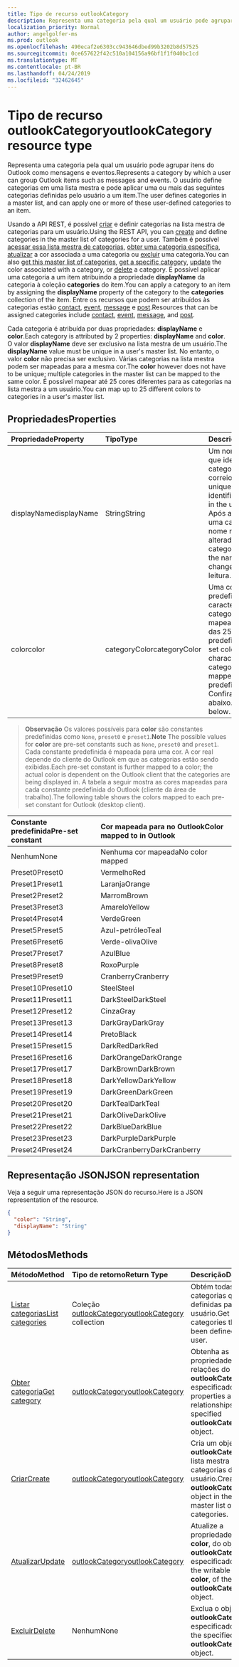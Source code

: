 ```yaml
---
title: Tipo de recurso outlookCategory
description: Representa uma categoria pela qual um usuário pode agrupar itens do Outlook como mensagens e eventos. O usuário define categorias em uma lista mestre e pode aplicar uma ou mais dessas definições de usuário
localization_priority: Normal
author: angelgolfer-ms
ms.prod: outlook
ms.openlocfilehash: 490ecaf2e6303cc943646dbed99b3202b8d57525
ms.sourcegitcommit: 0ce657622f42c510a104156a96bf1f1f040bc1cd
ms.translationtype: MT
ms.contentlocale: pt-BR
ms.lasthandoff: 04/24/2019
ms.locfileid: "32462645"
---
```

# <a name="outlookcategory-resource-type"></a><span data-ttu-id="a709b-104">Tipo de recurso outlookCategory</span><span class="sxs-lookup"><span data-stu-id="a709b-104">outlookCategory resource type</span></span>


<span data-ttu-id="a709b-105">Representa uma categoria pela qual um usuário pode agrupar itens do Outlook como mensagens e eventos.</span><span class="sxs-lookup"><span data-stu-id="a709b-105">Represents a category by which a user can group Outlook items such as messages and events.</span></span> <span data-ttu-id="a709b-106">O usuário define categorias em uma lista mestra e pode aplicar uma ou mais das seguintes categorias definidas pelo usuário a um item.</span><span class="sxs-lookup"><span data-stu-id="a709b-106">The user defines categories in a master list, and can apply one or more of these user-defined categories to an item.</span></span> 

<span data-ttu-id="a709b-107">Usando a API REST, é possível [criar](../api/outlookuser-post-mastercategories.md) e definir categorias na lista mestra de categorias para um usuário.</span><span class="sxs-lookup"><span data-stu-id="a709b-107">Using the REST API, you can [create](../api/outlookuser-post-mastercategories.md) and define categories in the master list of categories for a user.</span></span> <span data-ttu-id="a709b-108">Também é possível [acessar essa lista mestra de categorias](../api/outlookuser-list-mastercategories.md), [obter uma categoria específica](../api/outlookcategory-get.md), [atualizar](../api/outlookcategory-update.md) a cor associada a uma categoria ou [excluir](../api/outlookcategory-delete.md) uma categoria.</span><span class="sxs-lookup"><span data-stu-id="a709b-108">You can also [get this master list of categories](../api/outlookuser-list-mastercategories.md), [get a specific category](../api/outlookcategory-get.md), [update](../api/outlookcategory-update.md) the color associated with a category, or [delete](../api/outlookcategory-delete.md) a category.</span></span> <span data-ttu-id="a709b-109">É possível aplicar uma categoria a um item atribuindo a propriedade **displayName** da categoria à coleção **categories** do item.</span><span class="sxs-lookup"><span data-stu-id="a709b-109">You can apply a category to an item by assigning the **displayName** property of the category to the **categories** collection of the item.</span></span>
<span data-ttu-id="a709b-110">Entre os recursos que podem ser atribuídos às categorias estão [contact](contact.md), [event](event.md), [message](message.md) e [post](post.md).</span><span class="sxs-lookup"><span data-stu-id="a709b-110">Resources that can be assigned categories include [contact](contact.md), [event](event.md), [message](message.md), and [post](post.md).</span></span>   

<span data-ttu-id="a709b-111">Cada categoria é atribuída por duas propriedades: **displayName** e **color**.</span><span class="sxs-lookup"><span data-stu-id="a709b-111">Each category is attributed by 2 properties: **displayName** and **color**.</span></span> <span data-ttu-id="a709b-112">O valor **displayName** deve ser exclusivo na lista mestra de um usuário.</span><span class="sxs-lookup"><span data-stu-id="a709b-112">The **displayName** value must be unique in a user's master list.</span></span> <span data-ttu-id="a709b-113">No entanto, o valor **color** não precisa ser exclusivo. Várias categorias na lista mestra podem ser mapeadas para a mesma cor.</span><span class="sxs-lookup"><span data-stu-id="a709b-113">The **color** however does not have to be unique; multiple categories in the master list can be mapped to the same color.</span></span> <span data-ttu-id="a709b-114">É possível mapear até 25 cores diferentes para as categorias na lista mestra a um usuário.</span><span class="sxs-lookup"><span data-stu-id="a709b-114">You can map up to 25 different colors to categories in a user's master list.</span></span>

## <a name="properties"></a><span data-ttu-id="a709b-115">Propriedades</span><span class="sxs-lookup"><span data-stu-id="a709b-115">Properties</span></span>
| <span data-ttu-id="a709b-116">Propriedade</span><span class="sxs-lookup"><span data-stu-id="a709b-116">Property</span></span>     | <span data-ttu-id="a709b-117">Tipo</span><span class="sxs-lookup"><span data-stu-id="a709b-117">Type</span></span>   |<span data-ttu-id="a709b-118">Descrição</span><span class="sxs-lookup"><span data-stu-id="a709b-118">Description</span></span>|
|:---------------|:--------|:----------|
|<span data-ttu-id="a709b-119">displayName</span><span class="sxs-lookup"><span data-stu-id="a709b-119">displayName</span></span>|<span data-ttu-id="a709b-120">String</span><span class="sxs-lookup"><span data-stu-id="a709b-120">String</span></span>|<span data-ttu-id="a709b-121">Um nome exclusivo que identifica uma categoria na caixa de correio do usuário.</span><span class="sxs-lookup"><span data-stu-id="a709b-121">A unique name that identifies a category in the user's mailbox.</span></span> <span data-ttu-id="a709b-122">Após a criação de uma categoria, o nome não poderá ser alterado.</span><span class="sxs-lookup"><span data-stu-id="a709b-122">After a category is created, the name cannot be changed.</span></span> <span data-ttu-id="a709b-123">Somente leitura.</span><span class="sxs-lookup"><span data-stu-id="a709b-123">Read-only.</span></span>|
|<span data-ttu-id="a709b-124">color</span><span class="sxs-lookup"><span data-stu-id="a709b-124">color</span></span>|<span data-ttu-id="a709b-125">categoryColor</span><span class="sxs-lookup"><span data-stu-id="a709b-125">categoryColor</span></span>|<span data-ttu-id="a709b-126">Uma constante de cor predefinida que caracteriza uma categoria e que é mapeada para uma das 25 cores predefinidas.</span><span class="sxs-lookup"><span data-stu-id="a709b-126">A pre-set color constant that characterizes a category, and that is mapped to one of 25 predefined colors.</span></span> <span data-ttu-id="a709b-127">Confira a observação abaixo.</span><span class="sxs-lookup"><span data-stu-id="a709b-127">See the note below.</span></span> |

> <span data-ttu-id="a709b-128">**Observação** Os valores possíveis para **color** são constantes predefinidas como `None`, `preset0` e `preset1`.</span><span class="sxs-lookup"><span data-stu-id="a709b-128">**Note** The possible values for **color** are pre-set constants such as `None`, `preset0` and `preset1`.</span></span> <span data-ttu-id="a709b-129">Cada constante predefinida é mapeada para uma cor. A cor real depende do cliente do Outlook em que as categorias estão sendo exibidas.</span><span class="sxs-lookup"><span data-stu-id="a709b-129">Each pre-set constant is further mapped to a color; the actual color is dependent on the Outlook client that the categories are being displayed in.</span></span> <span data-ttu-id="a709b-130">A tabela a seguir mostra as cores mapeadas para cada constante predefinida do Outlook (cliente da área de trabalho).</span><span class="sxs-lookup"><span data-stu-id="a709b-130">The following table shows the colors mapped to each pre-set constant for Outlook (desktop client).</span></span> 

| <span data-ttu-id="a709b-131">Constante predefinida</span><span class="sxs-lookup"><span data-stu-id="a709b-131">Pre-set constant</span></span>  | <span data-ttu-id="a709b-132">Cor mapeada para no Outlook</span><span class="sxs-lookup"><span data-stu-id="a709b-132">Color mapped to in Outlook</span></span> |
|:---------------|:--------|
| <span data-ttu-id="a709b-133">Nenhum</span><span class="sxs-lookup"><span data-stu-id="a709b-133">None</span></span> | <span data-ttu-id="a709b-134">Nenhuma cor mapeada</span><span class="sxs-lookup"><span data-stu-id="a709b-134">No color mapped</span></span> |
| <span data-ttu-id="a709b-135">Preset0</span><span class="sxs-lookup"><span data-stu-id="a709b-135">Preset0</span></span> | <span data-ttu-id="a709b-136">Vermelho</span><span class="sxs-lookup"><span data-stu-id="a709b-136">Red</span></span> |
| <span data-ttu-id="a709b-137">Preset1</span><span class="sxs-lookup"><span data-stu-id="a709b-137">Preset1</span></span> | <span data-ttu-id="a709b-138">Laranja</span><span class="sxs-lookup"><span data-stu-id="a709b-138">Orange</span></span> |
| <span data-ttu-id="a709b-139">Preset2</span><span class="sxs-lookup"><span data-stu-id="a709b-139">Preset2</span></span> | <span data-ttu-id="a709b-140">Marrom</span><span class="sxs-lookup"><span data-stu-id="a709b-140">Brown</span></span> |
| <span data-ttu-id="a709b-141">Preset3</span><span class="sxs-lookup"><span data-stu-id="a709b-141">Preset3</span></span> | <span data-ttu-id="a709b-142">Amarelo</span><span class="sxs-lookup"><span data-stu-id="a709b-142">Yellow</span></span> |
| <span data-ttu-id="a709b-143">Preset4</span><span class="sxs-lookup"><span data-stu-id="a709b-143">Preset4</span></span> | <span data-ttu-id="a709b-144">Verde</span><span class="sxs-lookup"><span data-stu-id="a709b-144">Green</span></span> |
| <span data-ttu-id="a709b-145">Preset5</span><span class="sxs-lookup"><span data-stu-id="a709b-145">Preset5</span></span> | <span data-ttu-id="a709b-146">Azul-petróleo</span><span class="sxs-lookup"><span data-stu-id="a709b-146">Teal</span></span> |
| <span data-ttu-id="a709b-147">Preset6</span><span class="sxs-lookup"><span data-stu-id="a709b-147">Preset6</span></span> | <span data-ttu-id="a709b-148">Verde-oliva</span><span class="sxs-lookup"><span data-stu-id="a709b-148">Olive</span></span> |
| <span data-ttu-id="a709b-149">Preset7</span><span class="sxs-lookup"><span data-stu-id="a709b-149">Preset7</span></span> | <span data-ttu-id="a709b-150">Azul</span><span class="sxs-lookup"><span data-stu-id="a709b-150">Blue</span></span> |
| <span data-ttu-id="a709b-151">Preset8</span><span class="sxs-lookup"><span data-stu-id="a709b-151">Preset8</span></span> | <span data-ttu-id="a709b-152">Roxo</span><span class="sxs-lookup"><span data-stu-id="a709b-152">Purple</span></span> |
| <span data-ttu-id="a709b-153">Preset9</span><span class="sxs-lookup"><span data-stu-id="a709b-153">Preset9</span></span> | <span data-ttu-id="a709b-154">Cranberry</span><span class="sxs-lookup"><span data-stu-id="a709b-154">Cranberry</span></span> |
| <span data-ttu-id="a709b-155">Preset10</span><span class="sxs-lookup"><span data-stu-id="a709b-155">Preset10</span></span> | <span data-ttu-id="a709b-156">Steel</span><span class="sxs-lookup"><span data-stu-id="a709b-156">Steel</span></span> |
| <span data-ttu-id="a709b-157">Preset11</span><span class="sxs-lookup"><span data-stu-id="a709b-157">Preset11</span></span> | <span data-ttu-id="a709b-158">DarkSteel</span><span class="sxs-lookup"><span data-stu-id="a709b-158">DarkSteel</span></span> |
| <span data-ttu-id="a709b-159">Preset12</span><span class="sxs-lookup"><span data-stu-id="a709b-159">Preset12</span></span> | <span data-ttu-id="a709b-160">Cinza</span><span class="sxs-lookup"><span data-stu-id="a709b-160">Gray</span></span> |
| <span data-ttu-id="a709b-161">Preset13</span><span class="sxs-lookup"><span data-stu-id="a709b-161">Preset13</span></span> | <span data-ttu-id="a709b-162">DarkGray</span><span class="sxs-lookup"><span data-stu-id="a709b-162">DarkGray</span></span> |
| <span data-ttu-id="a709b-163">Preset14</span><span class="sxs-lookup"><span data-stu-id="a709b-163">Preset14</span></span> | <span data-ttu-id="a709b-164">Preto</span><span class="sxs-lookup"><span data-stu-id="a709b-164">Black</span></span> |
| <span data-ttu-id="a709b-165">Preset15</span><span class="sxs-lookup"><span data-stu-id="a709b-165">Preset15</span></span> | <span data-ttu-id="a709b-166">DarkRed</span><span class="sxs-lookup"><span data-stu-id="a709b-166">DarkRed</span></span> |
| <span data-ttu-id="a709b-167">Preset16</span><span class="sxs-lookup"><span data-stu-id="a709b-167">Preset16</span></span> | <span data-ttu-id="a709b-168">DarkOrange</span><span class="sxs-lookup"><span data-stu-id="a709b-168">DarkOrange</span></span> |
| <span data-ttu-id="a709b-169">Preset17</span><span class="sxs-lookup"><span data-stu-id="a709b-169">Preset17</span></span> | <span data-ttu-id="a709b-170">DarkBrown</span><span class="sxs-lookup"><span data-stu-id="a709b-170">DarkBrown</span></span> |
| <span data-ttu-id="a709b-171">Preset18</span><span class="sxs-lookup"><span data-stu-id="a709b-171">Preset18</span></span> | <span data-ttu-id="a709b-172">DarkYellow</span><span class="sxs-lookup"><span data-stu-id="a709b-172">DarkYellow</span></span> |
| <span data-ttu-id="a709b-173">Preset19</span><span class="sxs-lookup"><span data-stu-id="a709b-173">Preset19</span></span> | <span data-ttu-id="a709b-174">DarkGreen</span><span class="sxs-lookup"><span data-stu-id="a709b-174">DarkGreen</span></span> |
| <span data-ttu-id="a709b-175">Preset20</span><span class="sxs-lookup"><span data-stu-id="a709b-175">Preset20</span></span> | <span data-ttu-id="a709b-176">DarkTeal</span><span class="sxs-lookup"><span data-stu-id="a709b-176">DarkTeal</span></span> |
| <span data-ttu-id="a709b-177">Preset21</span><span class="sxs-lookup"><span data-stu-id="a709b-177">Preset21</span></span> | <span data-ttu-id="a709b-178">DarkOlive</span><span class="sxs-lookup"><span data-stu-id="a709b-178">DarkOlive</span></span> |
| <span data-ttu-id="a709b-179">Preset22</span><span class="sxs-lookup"><span data-stu-id="a709b-179">Preset22</span></span> | <span data-ttu-id="a709b-180">DarkBlue</span><span class="sxs-lookup"><span data-stu-id="a709b-180">DarkBlue</span></span> |
| <span data-ttu-id="a709b-181">Preset23</span><span class="sxs-lookup"><span data-stu-id="a709b-181">Preset23</span></span> | <span data-ttu-id="a709b-182">DarkPurple</span><span class="sxs-lookup"><span data-stu-id="a709b-182">DarkPurple</span></span> |
| <span data-ttu-id="a709b-183">Preset24</span><span class="sxs-lookup"><span data-stu-id="a709b-183">Preset24</span></span> | <span data-ttu-id="a709b-184">DarkCranberry</span><span class="sxs-lookup"><span data-stu-id="a709b-184">DarkCranberry</span></span> |

## <a name="json-representation"></a><span data-ttu-id="a709b-185">Representação JSON</span><span class="sxs-lookup"><span data-stu-id="a709b-185">JSON representation</span></span>
<span data-ttu-id="a709b-186">Veja a seguir uma representação JSON do recurso.</span><span class="sxs-lookup"><span data-stu-id="a709b-186">Here is a JSON representation of the resource.</span></span>

<!-- {
  "blockType": "resource",
  "optionalProperties": [

  ],
  "baseType": "microsoft.graph.entity",
  "@odata.type": "microsoft.graph.outlookCategory"
}-->

```json
{
  "color": "String",
  "displayName": "String"
}

```

## <a name="methods"></a><span data-ttu-id="a709b-187">Métodos</span><span class="sxs-lookup"><span data-stu-id="a709b-187">Methods</span></span>
| <span data-ttu-id="a709b-188">Método</span><span class="sxs-lookup"><span data-stu-id="a709b-188">Method</span></span>           | <span data-ttu-id="a709b-189">Tipo de retorno</span><span class="sxs-lookup"><span data-stu-id="a709b-189">Return Type</span></span>    |<span data-ttu-id="a709b-190">Descrição</span><span class="sxs-lookup"><span data-stu-id="a709b-190">Description</span></span>|
|:---------------|:--------|:----------|
|[<span data-ttu-id="a709b-191">Listar categorias</span><span class="sxs-lookup"><span data-stu-id="a709b-191">List categories</span></span>](../api/outlookuser-list-mastercategories.md) | <span data-ttu-id="a709b-192">Coleção [outlookCategory](../resources/outlookcategory.md)</span><span class="sxs-lookup"><span data-stu-id="a709b-192">[outlookCategory](../resources/outlookcategory.md) collection</span></span> |<span data-ttu-id="a709b-193">Obtém todas as categorias que foram definidas para o usuário.</span><span class="sxs-lookup"><span data-stu-id="a709b-193">Get all the categories that have been defined for the user.</span></span>|
|[<span data-ttu-id="a709b-194">Obter categoria</span><span class="sxs-lookup"><span data-stu-id="a709b-194">Get category</span></span>](../api/outlookcategory-get.md) | [<span data-ttu-id="a709b-195">outlookCategory</span><span class="sxs-lookup"><span data-stu-id="a709b-195">outlookCategory</span></span>](../resources/outlookcategory.md) |<span data-ttu-id="a709b-196">Obtenha as propriedades e as relações do objeto **outlookCategory** especificado.</span><span class="sxs-lookup"><span data-stu-id="a709b-196">Get the properties and relationships of the specified **outlookCategory** object.</span></span>|
|[<span data-ttu-id="a709b-197">Criar</span><span class="sxs-lookup"><span data-stu-id="a709b-197">Create</span></span>](../api/outlookuser-post-mastercategories.md) | [<span data-ttu-id="a709b-198">outlookCategory</span><span class="sxs-lookup"><span data-stu-id="a709b-198">outlookCategory</span></span>](../resources/outlookcategory.md) |<span data-ttu-id="a709b-199">Cria um objeto **outlookCategory** na lista mestra de categorias do usuário.</span><span class="sxs-lookup"><span data-stu-id="a709b-199">Create an **outlookCategory** object in the user's master list of categories.</span></span>|
|[<span data-ttu-id="a709b-200">Atualizar</span><span class="sxs-lookup"><span data-stu-id="a709b-200">Update</span></span>](../api/outlookcategory-update.md) | [<span data-ttu-id="a709b-201">outlookCategory</span><span class="sxs-lookup"><span data-stu-id="a709b-201">outlookCategory</span></span>](../resources/outlookcategory.md) |<span data-ttu-id="a709b-202">Atualize a propriedade gravável, **color**, do objeto **outlookCategory** especificado.</span><span class="sxs-lookup"><span data-stu-id="a709b-202">Update the writable property, **color**, of the specified **outlookCategory** object.</span></span> |
|[<span data-ttu-id="a709b-203">Excluir</span><span class="sxs-lookup"><span data-stu-id="a709b-203">Delete</span></span>](../api/outlookcategory-delete.md) | <span data-ttu-id="a709b-204">Nenhum</span><span class="sxs-lookup"><span data-stu-id="a709b-204">None</span></span> |<span data-ttu-id="a709b-205">Exclua o objeto **outlookCategory** especificado.</span><span class="sxs-lookup"><span data-stu-id="a709b-205">Delete the specified **outlookCategory** object.</span></span> |


<!-- uuid: 8fcb5dbc-d5aa-4681-8e31-b001d5168d79
2015-10-25 14:57:30 UTC -->
<!-- {
  "type": "#page.annotation",
  "description": "outlookCategory resource",
  "keywords": "",
  "section": "documentation",
  "suppressions": [
      "Warning: /api-reference/v1.0/resources/outlookcategory.md:
      Failed to parse any rows out of table with headers: |Pre-set constant|Color mapped to in Outlook|"
  ],
  "tocPath": ""
}-->
 
